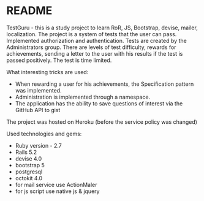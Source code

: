 # README

TestGuru - this is a study project to learn RoR, JS, Bootstrap, devise, mailer, localization. 
The project is a system of tests that the user can pass. Implemented authorization and authentication. Tests are created by the Administrators group. There are levels of test difficulty, rewards for achievements, sending a letter to the user with his results if the test is passed positively. The test is time limited.

What interesting tricks are used:
* When rewarding a user for his achievements, the Specification pattern was implemented.
* Administration is implemented through a namespace.
* The application has the ability to save questions of interest via the GitHub API to gist

The project was hosted on Heroku (before the service policy was changed)

Used technologies and gems:
* Ruby version - 2.7
* Rails 5.2
* devise 4.0
* bootstrap 5
* postgresql 
* octokit 4.0
* for mail service use ActionMaler
* for js script use native js & jquery
  
